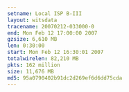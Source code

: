 ```yaml
---
setname: Local ISP B-III
layout: witsdata
tracename: 20070212-033000-0
end: Mon Feb 12 17:00:00 2007
gzsize: 6,610 MB
len: 0:30:00
start: Mon Feb 12 16:30:01 2007
totalwirelen: 82,210 MB
pkts: 162 million
size: 11,676 MB
md5: 95a0790402b91dc2d269ef6d6dd75cda
---
```

